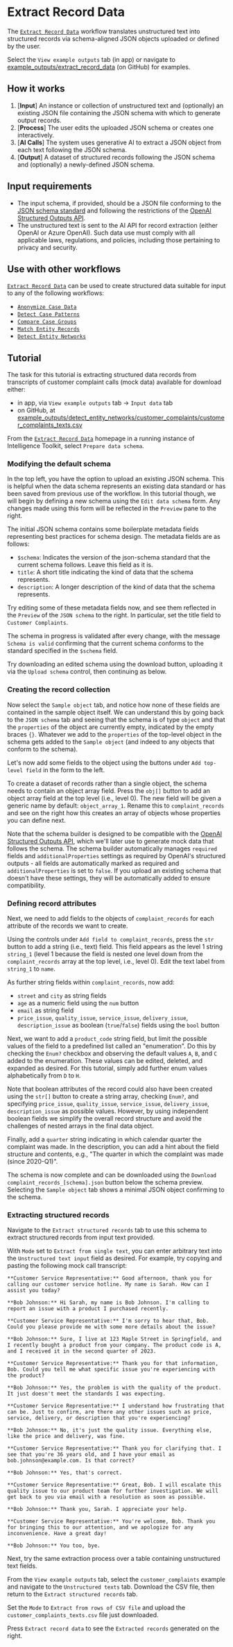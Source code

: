 # Extract Record Data

The [`Extract Record Data`](https://github.com/microsoft/intelligence-toolkit/blob/main/app/workflows/extract_record_data/README.md) workflow translates unstructured text into structured records via schema-aligned JSON objects uploaded or defined by the user.

Select the `View example outputs` tab (in app) or navigate to [example_outputs/extract_record_data](https://github.com/microsoft/intelligence-toolkit/tree/main/example_outputs/extract_record_data) (on GitHub) for examples.

## How it works

1. [**Input**] An instance or collection of unstructured text and (optionally) an existing JSON file containing the JSON schema with which to generate output records.
2. [**Process**] The user edits the uploaded JSON schema or creates one interactively.
3. [**AI Calls**] The system uses generative AI to extract a JSON object from each text following the JSON schema.
4. [**Output**] A dataset of structured records following the JSON schema and (optionally) a newly-defined JSON schema.

## Input requirements

- The input schema, if provided, should be a JSON file conforming to the [JSON schema standard](https://json-schema.org/) and following the restrictions of the [OpenAI Structured Outputs API](https://platform.openai.com/docs/guides/structured-outputs/supported-schemas).
- The unstructured text is sent to the AI API for record extraction (either OpenAI or Azure OpenAI). Such data use must comply with all applicable laws, regulations, and policies, including those pertaining to privacy and security.

## Use with other workflows

[`Extract Record Data`](https://github.com/microsoft/intelligence-toolkit/blob/main/app/workflows/extract_record_data/README.md) can be used to create structured data suitable for input to any of the following workflows:

- [`Anonymize Case Data`](https://github.com/microsoft/intelligence-toolkit/blob/main/app/workflows/anonymize_case_data/README.md)
- [`Detect Case Patterns`](https://github.com/microsoft/intelligence-toolkit/blob/main/app/workflows/detect_case_patterns/README.md)
- [`Compare Case Groups`](https://github.com/microsoft/intelligence-toolkit/blob/main/app/workflows/compare_case_groups/README.md)
- [`Match Entity Records`](https://github.com/microsoft/intelligence-toolkit/blob/main/app/workflows/match_entity_records/README.md)
- [`Detect Entity Networks`](https://github.com/microsoft/intelligence-toolkit/blob/main/app/workflows/detect_entity_networks/README.md)

## Tutorial

The task for this tutorial is extracting structured data records from transcripts of customer complaint calls (mock data) available for download either:

- in app, via `View example outputs` tab &rarr; `Input data` tab
- on GitHub, at [example_outputs/detect_entity_networks/customer_complaints/customer_complaints_texts.csv](https://github.com/microsoft/intelligence-toolkit/tree/main/example_outputs/extract_record_data/customer_complaints/customer_complaints_texts.csv)

From the [`Extract Record Data`](https://github.com/microsoft/intelligence-toolkit/blob/main/app/workflows/extract_record_data/README.md) homepage in a running instance of Intelligence Toolkit, select `Prepare data schema`.

### Modifying the default schema

In the top left, you have the option to upload an existing JSON schema. This is helpful when the data schema represents an existing data standard or has been saved from previous use of the workflow. In this tutorial though, we will begin by defining a new schema using the `Edit data schema` form. Any changes made using this form will be reflected in the `Preview` pane to the right.

The initial JSON schema contains some boilerplate metadata fields representing best practices for schema design. The metadata fields are as follows:

- `$schema`: Indicates the version of the json-schema standard that the current schema follows. Leave this field as it is.
- `title`: A short title indicating the kind of data that the schema represents.
- `description`: A longer description of the kind of data that the schema represents.

Try editing some of these metadata fields now, and see them reflected in the `Preview` of the `JSON schema` to the right. In particular, set the title field to `Customer Complaints`.

The schema in progress is validated after every change, with the message `Schema is valid` confirming that the current schema conforms to the standard specified in the `$schema` field.

Try downloading an edited schema using the download button, uploading it via the `Upload schema` control, then continuing as below.

### Creating the record collection

Now select the `Sample object` tab, and notice how none of these fields are contained in the sample object itself. We can understand this by going back to the `JSON schema` tab and seeing that the schema is of type `object` and that the `properties` of the object are currently empty, indicated by the empty braces `{}`. Whatever we add to the `properties` of the top-level object in the schema gets added to the `Sample object` (and indeed to any objects that conform to the schema).

Let's now add some fields to the object using the buttons under `Add top-level field` in the form to the left.

To create a dataset of records rather than a single object, the schema needs to contain an object array field. Press the `obj[]` button to add an object array field at the top level (i.e., level 0). The new field will be given a generic name by default: `object_array_1`. Rename this to `complaint_records` and see on the right how this creates an array of objects whose properties you can define next.

Note that the schema builder is designed to be compatible with the [OpenAI Structured Outputs API](https://platform.openai.com/docs/guides/structured-outputs/supported-schemas), which we'll later use to generate mock data that follows the schema. The schema builder automatically manages `required` fields and `additionalProperties` settings as required by OpenAI's structured outputs - all fields are automatically marked as required and `additionalProperties` is set to `false`. If you upload an existing schema that doesn't have these settings, they will be automatically added to ensure compatibility.

### Defining record attributes

Next, we need to add fields to the objects of `complaint_records` for each attribute of the records we want to create.

Using the controls under `Add field to complaint_records`, press the `str` button to add a string (i.e., text) field. This field appears as the level 1 string `string_1` (level 1 because the field is nested one level down from the `complaint_records` array at the top level, i.e., level 0). Edit the text label from `string_1` to `name`.

As further string fields within `complaint_records`, now add:

- `street` and `city` as string fields
- `age` as a numeric field using the `num` button
- `email` as string field
- `price_issue`, `quality_issue`, `service_issue`, `delivery_issue`, `description_issue` as boolean (`true`/`false`) fields using the `bool` button

Next, we want to add a `product_code` string field, but limit the possible values of the field to a predefined list called an "enumeration". Do this by checking the `Enum?` checkbox and observing the default values `A`, `B`, and `C` added to the enumeration. These values can be edited, deleted, and expanded as desired. For this tutorial, simply add further enum values alphabetically from `D` to `H`.

Note that boolean attributes of the record could also have been created using the `str[]` button to create a string array, checking `Enum?`, and specifying `price_issue`, `quality_issue`, `service_issue`, `delivery_issue`, `description_issue` as possible values. However, by using independent boolean fields we simplify the overall record structure and avoid the challenges of nested arrays in the final data object.

Finally, add a `quarter` string indicating in which calendar quarter the complaint was made. In the description, you can add a hint about the field structure and contents, e.g., "The quarter in which the complaint was made (since 2020-Q1)".

The schema is now complete and can be downloaded using the `Download complaint_records_[schema].json` button below the schema preview. Selecting the `Sample object` tab shows a minimal JSON object confirming to the schema.

### Extracting structured records

Navigate to the `Extract structured records` tab to use this schema to extract structured records from input text provided.

With `Mode` set to `Extract from single text`, you can enter arbitrary text into the `Unstructured text input` field as desired. For example, try copying and pasting the following mock call transcript:

```code
**Customer Service Representative:** Good afternoon, thank you for calling our customer service hotline. My name is Sarah. How can I assist you today?

**Bob Johnson:** Hi Sarah, my name is Bob Johnson. I'm calling to report an issue with a product I purchased recently.

**Customer Service Representative:** I'm sorry to hear that, Bob. Could you please provide me with some more details about the issue?

**Bob Johnson:** Sure, I live at 123 Maple Street in Springfield, and I recently bought a product from your company. The product code is A, and I received it in the second quarter of 2023.

**Customer Service Representative:** Thank you for that information, Bob. Could you tell me what specific issue you're experiencing with the product?

**Bob Johnson:** Yes, the problem is with the quality of the product. It just doesn't meet the standards I was expecting.

**Customer Service Representative:** I understand how frustrating that can be. Just to confirm, are there any other issues such as price, service, delivery, or description that you're experiencing?

**Bob Johnson:** No, it's just the quality issue. Everything else, like the price and delivery, was fine.

**Customer Service Representative:** Thank you for clarifying that. I see that you're 36 years old, and I have your email as bob.johnson@example.com. Is that correct?

**Bob Johnson:** Yes, that's correct.

**Customer Service Representative:** Great, Bob. I will escalate this quality issue to our product team for further investigation. We will get back to you via email with a resolution as soon as possible.

**Bob Johnson:** Thank you, Sarah. I appreciate your help.

**Customer Service Representative:** You're welcome, Bob. Thank you for bringing this to our attention, and we apologize for any inconvenience. Have a great day!

**Bob Johnson:** You too, bye.
```

Next, try the same extraction process over a table containing unstructured text fields.

From the `View example outputs` tab, select the `customer_complaints` example and navigate to the `Unstructured texts` tab. Download the CSV file, then return to the `Extract structured records` tab.

Set the `Mode` to `Extract from rows of CSV file` and upload the `customer_complaints_texts.csv` file just downloaded.

Press `Extract record data` to see the `Extracted records` generated on the right.
